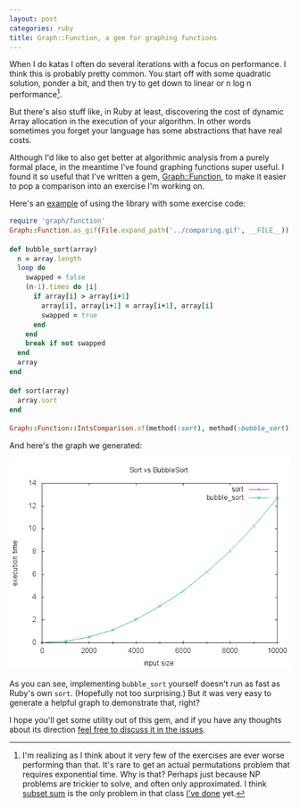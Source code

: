 ```yaml
---
layout: post
categories: ruby
title: Graph::Function, a gem for graphing functions
---
```


When I do katas I often do several iterations with a focus on performance.
I think this is probably pretty common. You start off with some quadratic
solution, ponder a bit, and then try to get down to linear or n log
n performance[^1].

But there's also stuff like, in Ruby at least, discovering the cost of
dynamic Array allocation in the execution of your algorithm. In other
words sometimes you forget your language has some abstractions that have
real costs.

Although I'd like to also get better at algorithmic analysis from a purely
formal place, in the meantime I've found graphing functions super useful.
I found it so useful that I've written a gem,
[Graph::Function](https://github.com/mooreniemi/graph-function), to make
it easier to pop a comparison into an exercise I'm working on.

Here's an
[example](https://github.com/mooreniemi/graph-function/tree/master/examples)
of using the library with some exercise code:

```ruby
require 'graph/function'
Graph::Function.as_gif(File.expand_path('../comparing.gif', __FILE__))

def bubble_sort(array)
  n = array.length
  loop do
    swapped = false
    (n-1).times do |i|
      if array[i] > array[i+1]
        array[i], array[i+1] = array[i+1], array[i]
        swapped = true
      end
    end
    break if not swapped
  end
  array
end

def sort(array)
  array.sort
end

Graph::Function::IntsComparison.of(method(:sort), method(:bubble_sort))
```

And here's the graph we generated:

![comparing gif](/images/comparing.gif)

As you can see, implementing `bubble_sort` yourself doesn't run as fast as
Ruby's own `sort`. (Hopefully not too surprising.) But it was very easy to
generate a helpful graph to demonstrate that, right?

I hope you'll get some utility out of this gem, and if you have any
thoughts about its direction [feel free to discuss it in the
issues](https://github.com/mooreniemi/graph-function/issues).

[^1]: I'm realizing as I think about it very few of the exercises are ever worse performing than that. It's rare to get an actual permutations problem that requires exponential time. Why is that? Perhaps just because NP problems are trickier to solve, and often only approximated. I think [subset sum](https://en.wikipedia.org/wiki/Subset_sum_problem) is the only problem in that class [I've done](https://github.com/mooreniemi/experiments/blob/master/lib/subset_sum.rb) yet.
